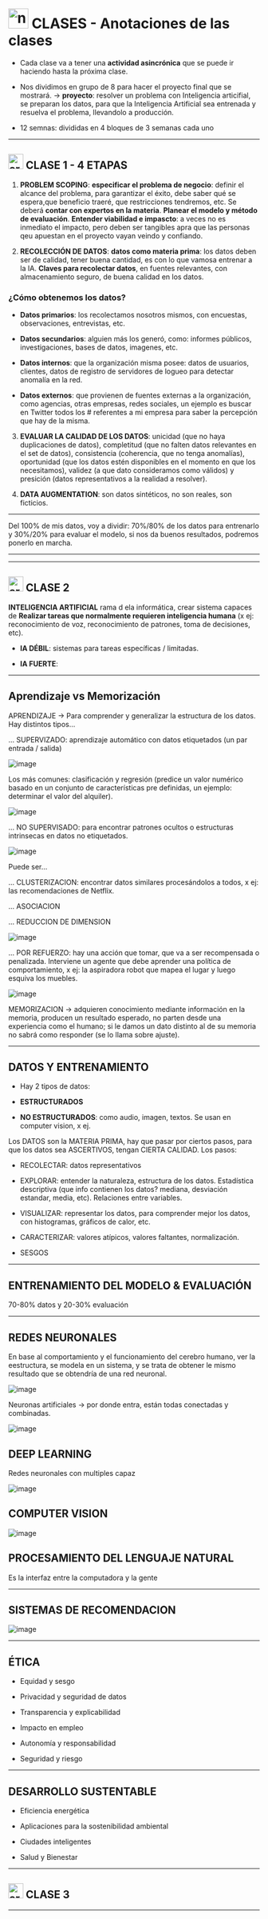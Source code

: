 # <img width="40" height="40" src="https://img.icons8.com/external-flatart-icons-flat-flatarticons/40/external-note-pad-user-interface-flatart-icons-flat-flatarticons.png" alt="note pad" /> CLASES  - Anotaciones de las clases

- Cada clase va a tener una **actividad asincrónica** que se puede ir haciendo hasta la próxima clase.

- Nos dividimos en grupo de 8 para hacer el proyecto final que se mostrará. -> **proyecto**: resolver un problema con Inteligencia articifial, se preparan los datos, para que la Inteligencia Artificial sea entrenada y resuelva el problema, llevandolo a producción.

- 12 semnas: divididas en 4 bloques de 3 semanas cada uno
      
---

## <img width="30" height="30" src="https://img.icons8.com/office/30/artificial-intelligence.png" alt="artificial-intelligence"/> CLASE 1 - 4 ETAPAS

1. **PROBLEM SCOPING**: **especificar el problema de negocio**: definir el alcance del problema, para garantizar el éxito, debe saber qué se espera,que beneficio traeré, que restricciones tendremos, etc. Se deberá **contar con expertos en la materia**. **Planear el modelo y método de evaluación**. **Entender viabilidad e impascto**: a veces no es inmediato el impacto, pero deben ser tangibles apra que las personas qeu apuestan en el proyecto vayan veindo y confiando.

2. **RECOLECCIÓN DE DATOS**: **datos como materia prima**: los datos deben ser de calidad, tener buena cantidad, es con lo que vamosa  entrenar a la IA. **Claves para recolectar datos**, en fuentes relevantes, con almacenamiento seguro, de buena calidad en los datos.

### ¿Cómo obtenemos los datos?

- **Datos primarios**: los recolectamos nosotros mismos, con encuestas, observaciones, entrevistas, etc.

- **Datos secundarios**: alguien más los generó, como: informes públicos, investigaciones, bases de datos, imagenes, etc.

 - **Datos internos**: que la organización misma posee: datos de usuarios, clientes, datos de registro de servidores de logueo para detectar anomalía en la red.

- **Datos externos**: que provienen de fuentes externas a la organización, como agencias, otras empresas, redes sociales, un ejemplo es buscar en Twitter todos los # referentes a mi empresa para saber la percepción que hay de la misma.

3. **EVALUAR LA CALIDAD DE LOS DATOS**: unicidad (que no haya duplicaciones de datos), completitud (que no falten datos relevantes en el set de datos), consistencia (coherencia, que no tenga anomalías), oportunidad (que los datos estén disponibles en el momento en que los necesitamos), validez (a que dato consideramos como válidos) y presición (datos representativos a la realidad a resolver).

 4. **DATA AUGMENTATION**: son datos sintéticos, no son reales, son ficticios.
     
---

Del 100% de mis datos, voy a dividir: 70%/80% de los datos para entrenarlo y 30%/20% para evaluar el modelo, si nos da buenos resultados, podremos ponerlo en marcha.

---
---

## <img width="30" height="30" src="https://img.icons8.com/office/30/artificial-intelligence.png" alt="artificial-intelligence"/> CLASE 2

**INTELIGENCIA ARTIFICIAL** rama d ela informática, crear sistema capaces de **Realizar tareas que normalmente requieren inteligencia humana** (x ej: reconocimiento de voz, reconocimiento de patrones, toma de decisiones, etc).

- **IA DÉBIL**: sistemas para tareas específicas / limitadas.

- **IA FUERTE**: 

---

## Aprendizaje vs Memorización

APRENDIZAJE -> Para comprender y generalizar la estructura de los datos. Hay distintos tipos...

... SUPERVIZADO: aprendizaje automático con datos etiquetados (un par entrada / salida)

![image](https://github.com/eugenia1984/IA/assets/72580574/a8f22561-fa92-42b3-aeb7-c6cb6d1bab2d)

Los más comunes: clasificación y regresión (predice un valor numérico basado en un conjunto de características pre definidas, un ejemplo: determinar el valor del alquiler).

![image](https://github.com/eugenia1984/IA/assets/72580574/d01c35e1-ff08-42a3-bca5-c3191a4f9763)

... NO SUPERVISADO: para encontrar patrones ocultos o estructuras intrinsecas en datos no etiquetados.

![image](https://github.com/eugenia1984/IA/assets/72580574/78413c6f-0858-444c-b476-68a5d41fbf85)

Puede ser...

... CLUSTERIZACION: encontrar datos similares procesándolos a todos, x ej: las recomendaciones de Netflix.

... ASOCIACION

... REDUCCION DE DIMENSION

![image](https://github.com/eugenia1984/IA/assets/72580574/3a5052ed-c576-47e6-a054-8eee02cee7dd)

... POR REFUERZO: hay una acción que tomar, que va a ser recompensada o penalizada. Interviene un agente que debe aprender una política de comportamiento, x ej: la aspiradora robot que mapea el lugar y luego esquiva los muebles.


![image](https://github.com/eugenia1984/IA/assets/72580574/fa5b504d-11ba-427a-878a-c5eb9ce8c1c2)

MEMORIZACION -> adquieren conocimiento mediante información en la memoria, producen un resultado esperado, no parten desde una experiencia como el humano; si le damos un dato distinto al de su memoria no sabrá como responder (se lo llama sobre ajuste).

---

## DATOS Y ENTRENAMIENTO

- Hay 2 tipos de datos:

- **ESTRUCTURADOS**
 
- **NO ESTRUCTURADOS**: como audio, imagen, textos. Se usan en computer vision, x ej.

Los DATOS son la MATERIA PRIMA, hay que pasar por ciertos pasos, para que los datos sea ASCERTIVOS, tengan CIERTA CALIDAD. Los pasos:

- RECOLECTAR: datos representativos

- EXPLORAR: entender la naturaleza, estructura de los datos. Estadística descriptiva (que info contienen los datos? mediana, desviación estandar, media, etc). Relaciones entre variables.

- VISUALIZAR: representar los datos, para comprender mejor los datos, con histogramas, gráficos de calor, etc.

- CARACTERIZAR: valores atípicos, valores faltantes, normalización.

- SESGOS
  
---

## ENTRENAMIENTO DEL MODELO & EVALUACIÓN

70-80% datos y 20-30% evaluación

---

## REDES NEURONALES

En base al comportamiento y el funcionamiento del cerebro humano, ver la eestructura, se modela en un sistema, y se trata de obtener le mismo resultado que se obtendría de una red neuronal.

![image](https://github.com/eugenia1984/IA/assets/72580574/830e986d-7e65-4a71-9f7f-129189d8ee69)

Neuronas artificiales -> por donde entra, están todas conectadas y combinadas.

![image](https://github.com/eugenia1984/IA/assets/72580574/66a996ec-3022-4bcb-b489-3cd3779b53fc)

## DEEP LEARNING

Redes neuronales con multiples capaz

![image](https://github.com/eugenia1984/IA/assets/72580574/646eba63-8a4a-47d3-9d7e-3f882cf8fe7f)

## COMPUTER VISION

![image](https://github.com/eugenia1984/IA/assets/72580574/f3313367-ee3f-4aec-88d6-14281adb7213)

## PROCESAMIENTO DEL LENGUAJE NATURAL

Es la interfaz entre la computadora y la gente

---

## SISTEMAS DE RECOMENDACION

![image](https://github.com/eugenia1984/IA/assets/72580574/ccb71ff8-3c5a-4ca5-a39d-df375099732f)


---

## ÉTICA

- Equidad y sesgo

- Privacidad y seguridad de datos
 
- Transparencia y explicabilidad

- Impacto en empleo

- Autonomía y responsabilidad

- Seguridad y riesgo   

---

## DESARROLLO SUSTENTABLE

- Eficiencia energética

- Aplicaciones para la sostenibilidad ambiental

- Ciudades inteligentes

- Salud y Bienestar  

---

## <img width="30" height="30" src="https://img.icons8.com/office/30/artificial-intelligence.png" alt="artificial-intelligence"/> CLASE 3

---
